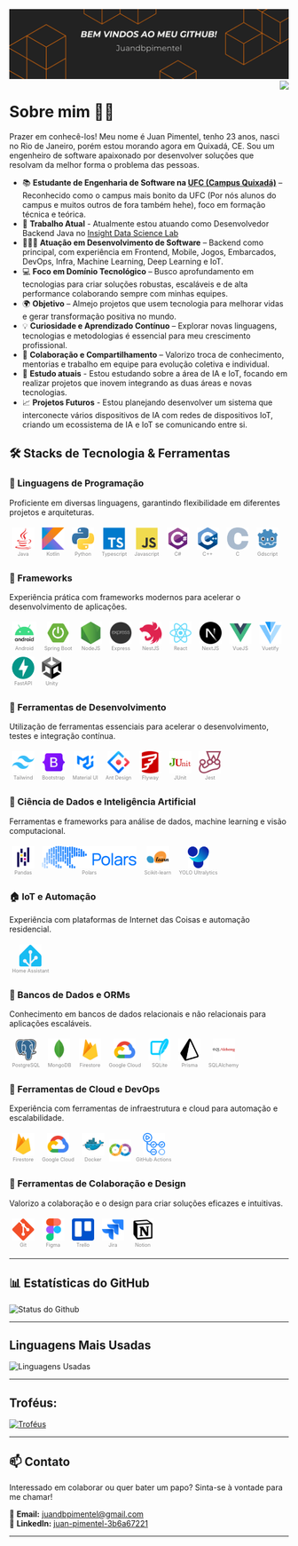 <img src="./assets/images/profilecape.png?v=3">

<img align="right" src="https://visitor-badge.laobi.icu/badge?page_id=Juandbpimentel.Juandbpimentel&left_color=orange&right_color=black"  />


# Sobre mim 👋🏻

Prazer em conhecê-los! Meu nome é Juan Pimentel, tenho 23 anos, nasci no Rio de Janeiro, porém estou morando agora em Quixadá, CE. Sou um engenheiro de software apaixonado por desenvolver soluções que resolvam da melhor forma o problema das pessoas.

- 📚 **Estudante de Engenharia de Software na [UFC (Campus Quixadá)](https://www.quixada.ufc.br)** – Reconhecido como o campus mais bonito da UFC (Por nós alunos do campus e muitos outros de fora também hehe), foco em formação técnica e teórica.
- 💼 **Trabalho Atual** - Atualmente estou atuando como Desenvolvedor Backend Java no [Insight Data Science Lab](https://www.insightlab.ufc.br/)
- 👨🏻‍💻 **Atuação em Desenvolvimento de Software** – Backend como principal, com experiência em Frontend, Mobile, Jogos, Embarcados, DevOps, Infra, Machine Learning, Deep Learning e IoT.  
- 💻 **Foco em Domínio Tecnológico** – Busco aprofundamento em tecnologias para criar soluções robustas, escaláveis e de alta performance colaborando sempre com minhas equipes.
- 🌍 **Objetivo** – Almejo projetos que usem tecnologia para melhorar vidas e gerar transformação positiva no mundo.
- 💡 **Curiosidade e Aprendizado Contínuo** – Explorar novas linguagens, tecnologias e metodologias é essencial para meu crescimento profissional.
- 🤝 **Colaboração e Compartilhamento** – Valorizo troca de conhecimento, mentorias e trabalho em equipe para evolução coletiva e individual.
- 🌱 **Estudo atuais** - Estou estudando sobre a área de IA e IoT, focando em realizar projetos que inovem integrando as duas áreas e novas tecnologias.
- 📈 **Projetos Futuros** - Estou planejando desenvolver um sistema que interconecte vários dispositivos de IA com redes de dispositivos IoT, criando um ecossistema de IA e IoT se comunicando entre si.

## 🛠️ Stacks de Tecnologia & Ferramentas  

### 🚀 Linguagens de Programação  
Proficiente em diversas linguagens, garantindo flexibilidade em diferentes projetos e arquiteturas.  
<p>
    <span style="display:inline-block; text-align:center; margin:5px;">
        <img alt="Java" height="40" src="./assets/images/java.png?v=3" style="display:block; margin:0 auto;" />
        <small style="display:block; font-size:9px; color:#888; margin-top:2px;">Java</small>
    </span>
    <span style="display:inline-block; text-align:center; margin:5px;">
        <img alt="Kotlin" height="40" src="./assets/images/kotlin.png?v=3" style="display:block; margin:0 auto;" />
        <small style="display:block; font-size:9px; color:#888; margin-top:2px;">Kotlin</small>
    </span>
    <span style="display:inline-block; text-align:center; margin:5px;">
        <img alt="Python" height="40" src="./assets/images/python.png?v=3" style="display:block; margin:0 auto;" />
        <small style="display:block; font-size:9px; color:#888; margin-top:2px;">Python</small>
    </span>
    <span style="display:inline-block; text-align:center; margin:5px;">
        <img alt="Typescript" height="40" src="./assets/images/typescript.png?v=3" style="display:block; margin:0 auto;" />
        <small style="display:block; font-size:9px; color:#888; margin-top:2px;">Typescript</small>
    </span>
    <span style="display:inline-block; text-align:center; margin:5px;">
        <img alt="Javascript" height="40" src="./assets/images/javascript.png?v=3" style="display:block; margin:0 auto;" />
        <small style="display:block; font-size:9px; color:#888; margin-top:2px;">Javascript</small>
    </span>
    <span style="display:inline-block; text-align:center; margin:5px;">
        <img alt="C#" height="40" src="./assets/images/csharp.png?v=3" style="display:block; margin:0 auto;" />
        <small style="display:block; font-size:9px; color:#888; margin-top:2px;">C#</small>
    </span>
    <span style="display:inline-block; text-align:center; margin:5px;">
        <img alt="C++" height="40" src="./assets/images/cpp.png?v=3" style="display:block; margin:0 auto;" />
        <small style="display:block; font-size:9px; color:#888; margin-top:2px;">C++</small>
    </span>
    <span style="display:inline-block; text-align:center; margin:5px;">
        <img alt="C" height="40" src="./assets/images/c.png?v=3" style="display:block; margin:0 auto;" />
        <small style="display:block; font-size:9px; color:#888; margin-top:2px;">C</small>
    </span>
    <span style="display:inline-block; text-align:center; margin:5px;">
        <img alt="Gdscript" height="40" src="./assets/images/godot.png?v=3" style="display:block; margin:0 auto;" />
        <small style="display:block; font-size:9px; color:#888; margin-top:2px;">Gdscript</small>
    </span>
</p>

### 🚀 Frameworks
Experiência prática com frameworks modernos para acelerar o desenvolvimento de aplicações.  
<p>
    <span style="display:inline-block; text-align:center; margin:5px;">
        <img alt="Android" height="40" src="./assets/images/android.png?v=3" style="display:block; margin:0 auto;" />
        <small style="display:block; font-size:9px; color:#888; margin-top:2px;">Android</small>
    </span>
    <span style="display:inline-block; text-align:center; margin:5px;">
        <img alt="Spring Boot" height="40" src="./assets/images/spring-boot.png?v=3" style="display:block; margin:0 auto;" />
        <small style="display:block; font-size:9px; color:#888; margin-top:2px;">Spring Boot</small>
    </span>
    <span style="display:inline-block; text-align:center; margin:5px;">
        <img alt="NodeJS" height="40" src="./assets/images/nodejs.png?v=3" style="display:block; margin:0 auto;" />
        <small style="display:block; font-size:9px; color:#888; margin-top:2px;">NodeJS</small>
    </span>
    <span style="display:inline-block; text-align:center; margin:5px;">
        <img alt="Express" height="40" src="./assets/images/express.png?v=3" style="display:block; margin:0 auto;" />
        <small style="display:block; font-size:9px; color:#888; margin-top:2px;">Express</small>
    </span>
    <span style="display:inline-block; text-align:center; margin:5px;">
        <img alt="NestJS" height="40" src="./assets/images/nestjs.png?v=3" style="display:block; margin:0 auto;" />
        <small style="display:block; font-size:9px; color:#888; margin-top:2px;">NestJS</small>
    </span>
    <span style="display:inline-block; text-align:center; margin:5px;">
        <img alt="React" height="40" src="./assets/images/react.png?v=3" style="display:block; margin:0 auto;" />
        <small style="display:block; font-size:9px; color:#888; margin-top:2px;">React</small>
    </span>
    <span style="display:inline-block; text-align:center; margin:5px;">
        <img alt="NextJS" height="40" src="./assets/images/nextjs.png?v=3" style="display:block; margin:0 auto;" />
        <small style="display:block; font-size:9px; color:#888; margin-top:2px;">NextJS</small>
    </span>
    <span style="display:inline-block; text-align:center; margin:5px;">
        <img alt="VueJS" height="40" src="./assets/images/vuejs.png?v=3" style="display:block; margin:0 auto;" />
        <small style="display:block; font-size:9px; color:#888; margin-top:2px;">VueJS</small>
    </span>
    <span style="display:inline-block; text-align:center; margin:5px;">
        <img alt="Vuetify" height="40" src="./assets/images/vuetify_js.png?v=3" style="display:block; margin:0 auto;" />
        <small style="display:block; font-size:9px; color:#888; margin-top:2px;">Vuetify</small>
    </span>
    <span style="display:inline-block; text-align:center; margin:5px;">
        <img alt="FastAPI" height="40" src="./assets/images/fastapi.png?v=3" style="display:block; margin:0 auto;" />
        <small style="display:block; font-size:9px; color:#888; margin-top:2px;">FastAPI</small>
    </span>
    <span style="display:inline-block; text-align:center; margin:5px;">
        <img alt="Unity" height="40" src="./assets/images/unity.png?v=3" style="display:block; margin:0 auto;" />
        <small style="display:block; font-size:9px; color:#888; margin-top:2px;">Unity</small>
    </span>
</p>

### 🚀 Ferramentas de Desenvolvimento  
Utilização de ferramentas essenciais para acelerar o desenvolvimento, testes e integração contínua.  
<p>
    <span style="display:inline-block; text-align:center; margin:5px;">
        <img alt="Tailwind" height="40" src="./assets/images/tailwind.png?v=3" style="display:block; margin:0 auto;" />
        <small style="display:block; font-size:9px; color:#888; margin-top:2px;">Tailwind</small>
    </span>
    <span style="display:inline-block; text-align:center; margin:5px;">
        <img alt="Bootstrap" height="40" src="./assets/images/bootstrap.png?v=3" style="display:block; margin:0 auto;" />
        <small style="display:block; font-size:9px; color:#888; margin-top:2px;">Bootstrap</small>
    </span>
    <span style="display:inline-block; text-align:center; margin:5px;">
        <img alt="Material UI" height="40" src="./assets/images/material-ui.png?v=3" style="display:block; margin:0 auto;" />
        <small style="display:block; font-size:9px; color:#888; margin-top:2px;">Material UI</small>
    </span>
    <span style="display:inline-block; text-align:center; margin:5px;">
        <img alt="Ant Design" height="40" src="./assets/images/ant_design.png?v=3" style="display:block; margin:0 auto;" />
        <small style="display:block; font-size:9px; color:#888; margin-top:2px;">Ant Design</small>
    </span>
    <span style="display:inline-block; text-align:center; margin:5px;">
        <img alt="Flyway" height="40" src="./assets/images/flyway.png?v=3" style="display:block; margin:0 auto;" />
        <small style="display:block; font-size:9px; color:#888; margin-top:2px;">Flyway</small>
    </span>
    <span style="display:inline-block; text-align:center; margin:5px;">
        <img alt="JUnit" height="40" src="./assets/images/junit.png?v=3" style="display:block; margin:0 auto;" />
        <small style="display:block; font-size:9px; color:#888; margin-top:2px;">JUnit</small>
    </span>
    <span style="display:inline-block; text-align:center; margin:5px;">
        <img alt="Jest" height="40" src="./assets/images/jest.png?v=3" style="display:block; margin:0 auto;" />
        <small style="display:block; font-size:9px; color:#888; margin-top:2px;">Jest</small>
    </span>
</p>

### 🤖 Ciência de Dados e Inteligência Artificial  
Ferramentas e frameworks para análise de dados, machine learning e visão computacional.  
<p>
    <span style="display:inline-block; text-align:center; margin:5px;">
        <img alt="Pandas" height="40" src="./assets/images/pandas.png?v=3" style="display:block; margin:0 auto;" />
        <small style="display:block; font-size:9px; color:#888; margin-top:2px;">Pandas</small>
    </span>
    <span style="display:inline-block; text-align:center; margin:5px;">
        <img alt="Polars" height="40" src="./assets/images/polars.png?v=3" style="display:block; margin:0 auto;" />
        <small style="display:block; font-size:9px; color:#888; margin-top:2px;">Polars</small>
    </span>
    <span style="display:inline-block; text-align:center; margin:5px;">
        <img alt="Scikit-learn" height="40" src="./assets/images/scikit-learn.png?v=3" style="display:block; margin:0 auto;" />
        <small style="display:block; font-size:9px; color:#888; margin-top:2px;">Scikit-learn</small>
    </span>
    <span style="display:inline-block; text-align:center; margin:5px;">
        <img alt="YOLO Ultralytics" height="40" src="./assets/images/yolo_ultralytics.png?v=3" style="display:block; margin:0 auto;" />
        <small style="display:block; font-size:9px; color:#888; margin-top:2px;">YOLO Ultralytics</small>
    </span>
</p>

### 🏠 IoT e Automação  
Experiência com plataformas de Internet das Coisas e automação residencial.  
<p>
    <span style="display:inline-block; text-align:center; margin:5px;">
        <img alt="Home Assistant" height="40" src="./assets/images/home_assistant.png?v=3" style="display:block; margin:0 auto;" />
        <small style="display:block; font-size:9px; color:#888; margin-top:2px;">Home Assistant</small>
    </span>
</p>

### 🚀 Bancos de Dados e ORMs
Conhecimento em bancos de dados relacionais e não relacionais para aplicações escaláveis.  
<p>
    <span style="display:inline-block; text-align:center; margin:5px;">
        <img alt="PostgreSQL" height="40" src="./assets/images/postgresql.png?v=3" style="display:block; margin:0 auto;" />
        <small style="display:block; font-size:9px; color:#888; margin-top:2px;">PostgreSQL</small>
    </span>
    <span style="display:inline-block; text-align:center; margin:5px;">
        <img alt="MongoDB" height="40" src="./assets/images/mongodb.png?v=3" style="display:block; margin:0 auto;" />
        <small style="display:block; font-size:9px; color:#888; margin-top:2px;">MongoDB</small>
    </span>
    <span style="display:inline-block; text-align:center; margin:5px;">
        <img alt="Firestore" height="40" src="./assets/images/firebase.png?v=3" style="display:block; margin:0 auto;" />
        <small style="display:block; font-size:9px; color:#888; margin-top:2px;">Firestore</small>
    </span>
    <span style="display:inline-block; text-align:center; margin:5px;">
        <img alt="Google Cloud" height="40" src="./assets/images/gcp.png?v=3" style="display:block; margin:0 auto;" />
        <small style="display:block; font-size:9px; color:#888; margin-top:2px;">Google Cloud</small>
    </span>
    <span style="display:inline-block; text-align:center; margin:5px;">
        <img alt="SQLite" height="40" src="./assets/images/sqlite.png?v=3" style="display:block; margin:0 auto;" />
        <small style="display:block; font-size:9px; color:#888; margin-top:2px;">SQLite</small>
    </span>
    <span style="display:inline-block; text-align:center; margin:5px;">
        <img alt="Prisma" height="40" src="./assets/images/prisma.png?v=3" style="display:block; margin:0 auto;" />
        <small style="display:block; font-size:9px; color:#888; margin-top:2px;">Prisma</small>
    </span>
    <span style="display:inline-block; text-align:center; margin:5px;">
        <img alt="SQLAlchemy" height="40" src="./assets/images/sqlalchemy.png?v=3" style="display:block; margin:0 auto;" />
        <small style="display:block; font-size:9px; color:#888; margin-top:2px;">SQLAlchemy</small>
    </span>
</p>

### 🚀 Ferramentas de Cloud e DevOps  
Experiência com ferramentas de infraestrutura e cloud para automação e escalabilidade.  
<p>
    <span style="display:inline-block; text-align:center; margin:5px;">
        <img alt="Firestore" height="40" src="./assets/images/firebase.png?v=3" style="display:block; margin:0 auto;" />
        <small style="display:block; font-size:9px; color:#888; margin-top:2px;">Firestore</small>
    </span>
    <span style="display:inline-block; text-align:center; margin:5px;">
        <img alt="Google Cloud" height="40" src="./assets/images/gcp.png?v=3" style="display:block; margin:0 auto;" />
        <small style="display:block; font-size:9px; color:#888; margin-top:2px;">Google Cloud</small>
    </span>
    <span style="display:inline-block; text-align:center; margin:5px;">
        <img alt="Docker" height="40" src="./assets/images/docker.png?v=3" style="display:block; margin:0 auto;" />
        <small style="display:block; font-size:9px; color:#888; margin-top:2px;">Docker</small>
    </span>
    <img alt ="CI/CD" height="40" src="./assets/images/cicd.png?v=3" />
    <span style="display:inline-block; text-align:center; margin:5px;">
        <img alt="GitHub Actions" height="40" src="./assets/images/github-actions.png?v=3" style="display:block; margin:0 auto;" />
        <small style="display:block; font-size:9px; color:#888; margin-top:2px;">GitHub Actions</small>
    </span>
</p>

### 🚀 Ferramentas de Colaboração e Design  
Valorizo a colaboração e o design para criar soluções eficazes e intuitivas.  
<p>
    <span style="display:inline-block; text-align:center; margin:5px;">
        <img alt="Git" height="40" src="./assets/images/git.png?v=3" style="display:block; margin:0 auto;" />
        <small style="display:block; font-size:9px; color:#888; margin-top:2px;">Git</small>
    </span>
    <span style="display:inline-block; text-align:center; margin:5px;">
        <img alt="Figma" height="40" src="./assets/images/figma.png?v=3" style="display:block; margin:0 auto;" />
        <small style="display:block; font-size:9px; color:#888; margin-top:2px;">Figma</small>
    </span>
    <span style="display:inline-block; text-align:center; margin:5px;">
        <img alt="Trello" height="40" src="./assets/images/trello.png?v=3" style="display:block; margin:0 auto;" />
        <small style="display:block; font-size:9px; color:#888; margin-top:2px;">Trello</small>
    </span>
    <span style="display:inline-block; text-align:center; margin:5px;">
        <img alt="Jira" height="40" src="./assets/images/jira.png?v=3" style="display:block; margin:0 auto;" />
        <small style="display:block; font-size:9px; color:#888; margin-top:2px;">Jira</small>
    </span>
    <span style="display:inline-block; text-align:center; margin:5px;">
        <img alt="Notion" height="40" src="./assets/images/notion.png?v=3" style="display:block; margin:0 auto;" />
        <small style="display:block; font-size:9px; color:#888; margin-top:2px;">Notion</small>
    </span>
</p>

---

## 📊 Estatísticas do GitHub

![Status do Github](https://github-readme-stats.vercel.app/api?username=Juandbpimentel&show_icons=true&theme=gruvbox&include_all_commits=true&count_private=true)

---
## Linguagens Mais Usadas
![Linguagens Usadas](https://github-readme-stats.vercel.app/api/top-langs/?username=Juandbpimentel&layout=donut&theme=gruvbox&include_all_commits=true&count_private=true&langs_count=10&hide=HTML,CSS,Assembly,Makefile,Powershell,ShaderLab,HLSL,Mathematica)

---
## Troféus:
[![Troféus](https://github-profile-trophy.vercel.app/?username=Juandbpimentel&theme=gruvbox&margin-w=20&margin-h=20)](https://github.com/Juandbpimentel)

---

## 📫 Contato  
Interessado em colaborar ou quer bater um papo? Sinta-se à vontade para me chamar!

📩 **Email:** [juandbpimentel@gmail.com](mailto:juandbpimentel@gmail.com)  
💼 **LinkedIn:** [juan-pimentel-3b6a67221](https://www.linkedin.com/in/juan-pimentel-3b6a67221)  

---
